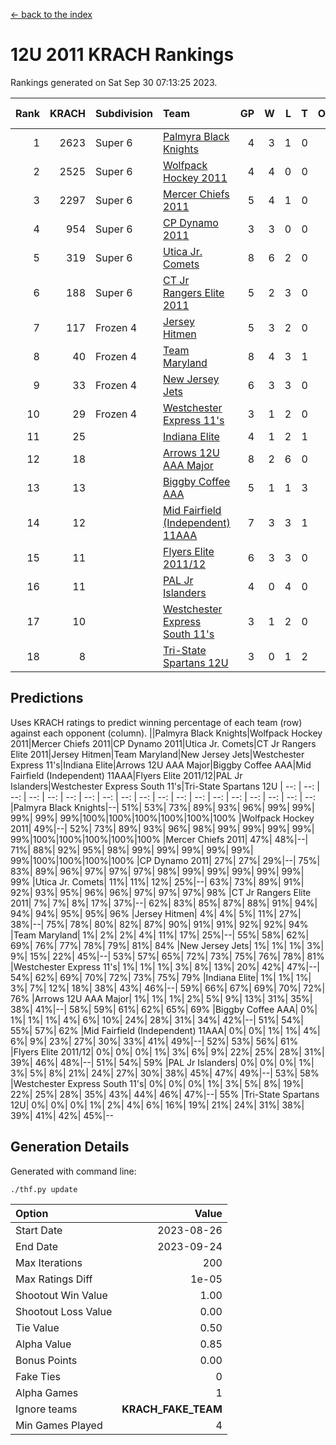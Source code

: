 [<- back to the index](readme.md)
# 12U 2011 KRACH Rankings
Rankings generated on Sat Sep 30 07:13:25 2023.

Rank|KRACH|Subdivision|Team|GP|W|L|T|OTW|OTL|SoS|Exp Wins|Win Diff
---:|---:|:---|:---|---:|---:|---:|---:|---:|---:|---:|---:|---:
1|2623|Super 6|[Palmyra Black Knights](https://gamesheetstats.com/seasons/3664/teams/140949/schedule)|4|3|1|0|0|0|1047|3.8|-0.0
2|2525|Super 6|[Wolfpack Hockey 2011](https://gamesheetstats.com/seasons/3664/teams/140937/schedule)|4|4|0|0|0|0|82|4.8|-0.0
3|2297|Super 6|[Mercer Chiefs 2011](https://gamesheetstats.com/seasons/3664/teams/140936/schedule)|5|4|1|0|0|0|910|4.8|-0.0
4|954|Super 6|[CP Dynamo 2011](https://gamesheetstats.com/seasons/3664/teams/140944/schedule)|3|3|0|0|0|0|39|3.9|0.0
5|319|Super 6|[Utica Jr. Comets](https://gamesheetstats.com/seasons/3664/teams/140945/schedule)|8|6|2|0|0|0|597|6.8|-0.0
6|188|Super 6|[CT Jr Rangers Elite 2011](https://gamesheetstats.com/seasons/3664/teams/140931/schedule)|5|2|3|0|0|0|1238|2.8|-0.0
7|117|Frozen 4|[Jersey Hitmen](https://gamesheetstats.com/seasons/3664/teams/140938/schedule)|5|3|2|0|0|0|200|3.9|0.0
8|40|Frozen 4|[Team Maryland](https://gamesheetstats.com/seasons/3664/teams/140954/schedule)|8|4|3|1|0|0|55|5.4|0.0
9|33|Frozen 4|[New Jersey Jets](https://gamesheetstats.com/seasons/3664/teams/140939/schedule)|6|3|3|0|1|0|103|3.9|0.0
10|29|Frozen 4|[Westchester Express 11's](https://gamesheetstats.com/seasons/3664/teams/140948/schedule)|3|1|2|0|0|0|85|1.9|0.0
11|25||[Indiana Elite](https://gamesheetstats.com/seasons/3664/teams/144353/schedule)|4|1|2|1|0|0|139|2.4|0.0
12|18||[Arrows 12U AAA Major](https://gamesheetstats.com/seasons/3664/teams/140946/schedule)|8|2|6|0|1|0|294|2.9|0.0
13|13||[Biggby Coffee AAA](https://gamesheetstats.com/seasons/3664/teams/144351/schedule)|5|1|1|3|0|0|13|3.4|0.0
14|12||[Mid Fairfield (Independent) 11AAA](https://gamesheetstats.com/seasons/3664/teams/140933/schedule)|7|3|3|1|0|1|16|4.4|0.0
15|11||[Flyers Elite 2011/12](https://gamesheetstats.com/seasons/3664/teams/140942/schedule)|6|3|3|0|0|1|14|3.9|0.0
16|11||[PAL Jr Islanders](https://gamesheetstats.com/seasons/3664/teams/140943/schedule)|4|0|4|0|0|0|1047|0.9|0.0
17|10||[Westchester Express South 11's](https://gamesheetstats.com/seasons/3664/teams/140947/schedule)|3|1|2|0|0|0|70|1.9|0.0
18|8||[Tri-State Spartans 12U](https://gamesheetstats.com/seasons/3664/teams/144352/schedule)|3|0|1|2|0|0|10|1.9|0.0

## Predictions
Uses KRACH ratings to predict winning percentage of each team (row) against each opponent (column).
||Palmyra Black Knights|Wolfpack Hockey 2011|Mercer Chiefs 2011|CP Dynamo 2011|Utica Jr. Comets|CT Jr Rangers Elite 2011|Jersey Hitmen|Team Maryland|New Jersey Jets|Westchester Express 11's|Indiana Elite|Arrows 12U AAA Major|Biggby Coffee AAA|Mid Fairfield (Independent) 11AAA|Flyers Elite 2011/12|PAL Jr Islanders|Westchester Express South 11's|Tri-State Spartans 12U
| --: | --: | --: | --: | --: | --: | --: | --: | --: | --: | --: | --: | --: | --: | --: | --: | --: | --: | --: 
|Palmyra Black Knights|--| 51%| 53%| 73%| 89%| 93%| 96%| 99%| 99%| 99%| 99%| 99%|100%|100%|100%|100%|100%|100%
|Wolfpack Hockey 2011| 49%|--| 52%| 73%| 89%| 93%| 96%| 98%| 99%| 99%| 99%| 99%| 99%|100%|100%|100%|100%|100%
|Mercer Chiefs 2011| 47%| 48%|--| 71%| 88%| 92%| 95%| 98%| 99%| 99%| 99%| 99%| 99%| 99%|100%|100%|100%|100%
|CP Dynamo 2011| 27%| 27%| 29%|--| 75%| 83%| 89%| 96%| 97%| 97%| 97%| 98%| 99%| 99%| 99%| 99%| 99%| 99%
|Utica Jr. Comets| 11%| 11%| 12%| 25%|--| 63%| 73%| 89%| 91%| 92%| 93%| 95%| 96%| 96%| 97%| 97%| 97%| 98%
|CT Jr Rangers Elite 2011|  7%|  7%|  8%| 17%| 37%|--| 62%| 83%| 85%| 87%| 88%| 91%| 94%| 94%| 94%| 95%| 95%| 96%
|Jersey Hitmen|  4%|  4%|  5%| 11%| 27%| 38%|--| 75%| 78%| 80%| 82%| 87%| 90%| 91%| 91%| 92%| 92%| 94%
|Team Maryland|  1%|  2%|  2%|  4%| 11%| 17%| 25%|--| 55%| 58%| 62%| 69%| 76%| 77%| 78%| 79%| 81%| 84%
|New Jersey Jets|  1%|  1%|  1%|  3%|  9%| 15%| 22%| 45%|--| 53%| 57%| 65%| 72%| 73%| 75%| 76%| 78%| 81%
|Westchester Express 11's|  1%|  1%|  1%|  3%|  8%| 13%| 20%| 42%| 47%|--| 54%| 62%| 69%| 70%| 72%| 73%| 75%| 79%
|Indiana Elite|  1%|  1%|  1%|  3%|  7%| 12%| 18%| 38%| 43%| 46%|--| 59%| 66%| 67%| 69%| 70%| 72%| 76%
|Arrows 12U AAA Major|  1%|  1%|  1%|  2%|  5%|  9%| 13%| 31%| 35%| 38%| 41%|--| 58%| 59%| 61%| 62%| 65%| 69%
|Biggby Coffee AAA|  0%|  1%|  1%|  1%|  4%|  6%| 10%| 24%| 28%| 31%| 34%| 42%|--| 51%| 54%| 55%| 57%| 62%
|Mid Fairfield (Independent) 11AAA|  0%|  0%|  1%|  1%|  4%|  6%|  9%| 23%| 27%| 30%| 33%| 41%| 49%|--| 52%| 53%| 56%| 61%
|Flyers Elite 2011/12|  0%|  0%|  0%|  1%|  3%|  6%|  9%| 22%| 25%| 28%| 31%| 39%| 46%| 48%|--| 51%| 54%| 59%
|PAL Jr Islanders|  0%|  0%|  0%|  1%|  3%|  5%|  8%| 21%| 24%| 27%| 30%| 38%| 45%| 47%| 49%|--| 53%| 58%
|Westchester Express South 11's|  0%|  0%|  0%|  1%|  3%|  5%|  8%| 19%| 22%| 25%| 28%| 35%| 43%| 44%| 46%| 47%|--| 55%
|Tri-State Spartans 12U|  0%|  0%|  0%|  1%|  2%|  4%|  6%| 16%| 19%| 21%| 24%| 31%| 38%| 39%| 41%| 42%| 45%|--

## Generation Details

Generated with command line:
```
./thf.py update
```

| Option | Value |
| :----- | ----: |
| Start Date | 2023-08-26 |
| End Date | 2023-09-24 |
| Max Iterations | 200 |
| Max Ratings Diff | 1e-05 |
| Shootout Win Value | 1.00 |
| Shootout Loss Value | 0.00 |
| Tie Value | 0.50 |
| Alpha Value | 0.85 |
| Bonus Points | 0.00 |
| Fake Ties | 0 |
| Alpha Games | 1 |
| Ignore teams | __KRACH_FAKE_TEAM__ |
| Min Games Played | 4 |

